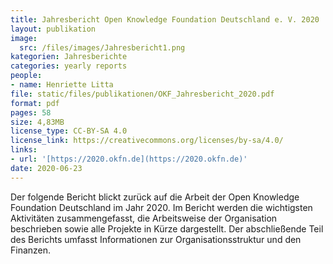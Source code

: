 ```yaml
---
title: Jahresbericht Open Knowledge Foundation Deutschland e. V. 2020
layout: publikation
image:
  src: /files/images/Jahresbericht1.png
kategorien: Jahresberichte
categories: yearly reports
people:
- name: Henriette Litta
file: static/files/publikationen/OKF_Jahresbericht_2020.pdf
format: pdf
pages: 58
size: 4,83MB
license_type: CC-BY-SA 4.0
license_link: https://creativecommons.org/licenses/by-sa/4.0/
links:
- url: '[https://2020.okfn.de](https://2020.okfn.de)'
date: 2020-06-23
---
```


Der folgende Bericht blickt zurück auf die Arbeit der Open Knowledge Foundation Deutschland im Jahr 2020. Im Bericht werden die wichtigsten Aktivitäten zusammengefasst, die Arbeitsweise der Organisation beschrieben sowie alle Projekte in Kürze dargestellt. Der abschließende Teil des Berichts umfasst Informationen zur Organisationsstruktur und den Finanzen.
